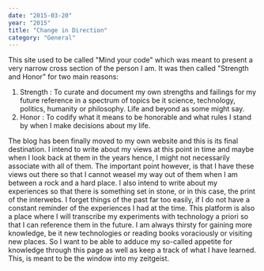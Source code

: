 ```yaml
---
date: "2015-03-20"
year: "2015"
title: "Change in Direction"
category: "General"
---
```

This site used to be called "Mind your code" which was meant to present a very narrow cross section of the person I am. It was then called "Strength and Honor" for two main reasons:
1. Strength : To curate and document my own strengths and failings for my future reference in a spectrum of topics be it science, technology, politics, humanity or philosophy. Life and beyond as some might say.
2. Honor : To codify what it means to be honorable and what rules I stand by when I make decisions about my life.

The blog has been finally moved to my own website and this is its final destination.
I intend to write about my views at this point in time and maybe when I look back at them in the years hence, I might not necessarily associate with all of them. The important point however, is that I have these views out there so that I cannot weasel my way out of them when I am between a rock and a hard place.
I also intend to write about my experiences so that there is something set in stone, or in this case, the print of the interwebs. I forget things of the past far too easily, if I do not have a constant reminder of the experiences I had at the time.
This platform is also a place where I will transcribe my experiments with technology a priori so that I can reference them in the future. I am always thirsty for gaining more knowledge, be it new technologies or reading books voraciously or visiting new places. So I want to be able to adduce my so-called appetite for knowledge through this page as well as keep a track of what I have learned.
This, is meant to be the window into my zeitgeist.